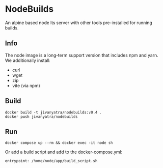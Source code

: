 # NodeBuilds

An alpine based node lts server with other tools pre-installed for running builds.

## Info

The node image is a long-term support version that includes npm and yarn. We additionally install:

* curl
* wget
* zip
* vite (via npm)

## Build

```
docker build -t jivanyatra/nodebuilds:v0.4 .
docker push jivanyatra/nodebuilds
```

## Run

```
docker compose up --rm && docker exec -it node sh
```

Or add a build script and add to the docker-compose.yml:
```
entrypoint: /home/node/app/build_script.sh
```
